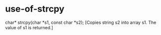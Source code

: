 # use-of-strcpy
char* strcpy(char *s1, const char *s2); [Copies string s2 into array s1. The value of s1 is returned.]

